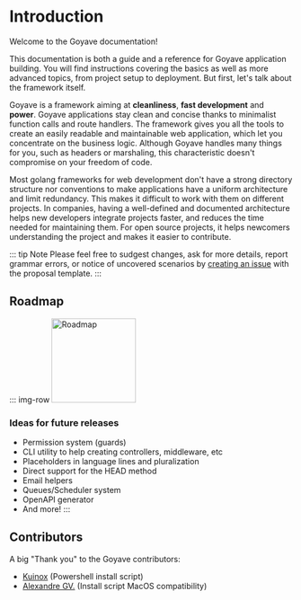 # Introduction

Welcome to the Goyave documentation!  


This documentation is both a guide and a reference for Goyave application building. You will find instructions covering the basics as well as more advanced topics, from project setup to deployment. But first, let's talk about the framework itself.

Goyave is a framework aiming at **cleanliness**, **fast development** and **power**. Goyave applications stay clean and concise thanks to minimalist function calls and route handlers. The framework gives you all the tools to create an easily readable and maintainable web application, which let you concentrate on the business logic. Although Goyave handles many things for you, such as headers or marshaling, this characteristic doesn't compromise on your freedom of code.

Most golang frameworks for web development don't have a strong directory structure nor conventions to make applications have a uniform architecture and limit redundancy. This makes it difficult to work with them on different projects. In companies, having a well-defined and documented architecture helps new developers integrate projects faster, and reduces the time needed for maintaining them. For open source projects, it helps newcomers understanding the project and makes it easier to contribute.

::: tip Note
Please feel free to sudgest changes, ask for more details, report grammar errors, or notice of uncovered scenarios by [creating an issue](https://github.com/System-Glitch/goyave/issues/new/choose) with the proposal template.
:::

## Roadmap

::: img-row <img :src="$withBase('/undraw_to_do_list_a49b.svg')" height="150" alt="Roadmap"/>
### Ideas for future releases

- Permission system (guards)
- CLI utility to help creating controllers, middleware, etc
- Placeholders in language lines and pluralization
- Direct support for the HEAD method
- Email helpers
- Queues/Scheduler system
- OpenAPI generator
- And more!
:::


## Contributors

A big "Thank you" to the Goyave contributors:

- [Kuinox](https://github.com/Kuinox) (Powershell install script)
- [Alexandre GV.](https://github.com/alexandregv) (Install script MacOS compatibility)
